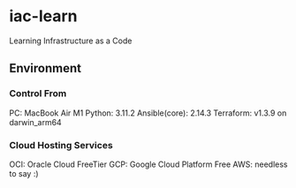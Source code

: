 # iac-learn

Learning Infrastructure as a Code

## Environment

### Control From

PC: MacBook Air M1
Python: 3.11.2
Ansible(core): 2.14.3
Terraform: v1.3.9 on darwin_arm64

### Cloud Hosting Services

OCI: Oracle Cloud FreeTier
GCP: Google Cloud Platform Free
AWS: needless to say :)
